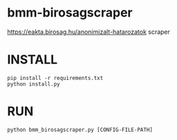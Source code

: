 # bmm-birosagscraper
https://eakta.birosag.hu/anonimizalt-hatarozatok scraper

# INSTALL
`pip install -r requirements.txt`<br>
`python install.py`

# RUN
`python bmm_birosagscraper.py [CONFIG-FILE-PATH]`
